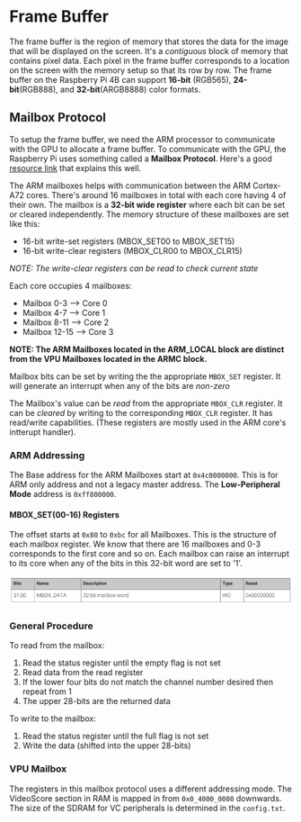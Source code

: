 # Frame Buffer
The frame buffer is the region of memory that stores the data for the image that will be displayed on the screen. It's a *contiguous* block of memory that contains pixel data. Each pixel in the frame buffer corresponds to a location on the screen with the memory setup so that its row by row. The frame buffer on the Raspberry Pi 4B can support **16-bit** (RGB565), **24-bit**(RGB888), and **32-bit**(ARGB8888) color formats.

## Mailbox Protocol
To setup the frame buffer, we need the ARM processor to communicate with the GPU to allocate a frame buffer. To communicate with the GPU, the Raspberry Pi uses something called a **Mailbox Protocol**. Here's a good [resource link](https://jsandler18.github.io/extra/mailbox.html) that explains this well. 

The ARM mailboxes helps with communication between the ARM Cortex-A72 cores. There's around 16 mailboxes in total with each core having 4 of their own. The mailbox is a **32-bit wide register** where each bit can be set or cleared independently. The memory structure of these mailboxes are set like this:
- 16-bit write-set registers (MBOX_SET00 to MBOX_SET15)
- 16-bit write-clear registers (MBOX_CLR00 to MBOX_CLR15)

*NOTE: The write-clear registers can be read to check current state*

Each core occupies 4 mailboxes:
- Mailbox 0-3 --> Core 0
- Mailbox 4-7 --> Core 1
- Mailbox 8-11 --> Core 2
- Mailbox 12-15 --> Core 3

**NOTE: The ARM Mailboxes located in the ARM_LOCAL block are distinct from the VPU Mailboxes located in the ARMC block.**
 
Mailbox bits can be set by writing the the appropriate `MBOX_SET` register. It will generate an interrupt when any of the bits are *non-zero*

The Mailbox's value can be *read* from the appropriate `MBOX_CLR` register. It can be *cleared* by writing to the corresponding `MBOX_CLR` register. It has read/write capabilities. (These registers are mostly used in the ARM core's intterupt handler).

### ARM Addressing
The Base address for the ARM Mailboxes start at `0x4c0000000`. This is for ARM only address and not a legacy master address. The **Low-Peripheral Mode** address is `0xff800000`.

#### MBOX_SET(00-16) Registers
The offset starts at `0x80` to `0xbc` for all Mailboxes. This is the structure of each mailbox register. We know that there are 16 mailboxes and 0-3 corresponds to the first core and so on.
Each mailbox can raise an interrupt to its core when any of the bits in this 32-bit word are set to '1'. 

![MBOX_SET register information](assets/mbox_set_reg.png)

### General Procedure
To read from the mailbox:
1. Read the status register until the empty flag is not set
2. Read data from the read register
3. If the lower four bits do not match the channel number desired then repeat from 1
4. The upper 28-bits are the returned data

To write to the mailbox:
1. Read the status register until the full flag is not set
2. Write the data (shifted into the upper 28-bits)

### VPU Mailbox
The registers in this mailbox protocol uses a different addressing mode. The VideoScore section in RAM is mapped in from `0x0_4000_0000` downwards. The size of the SDRAM for VC peripherals is determined in the `config.txt`. 

